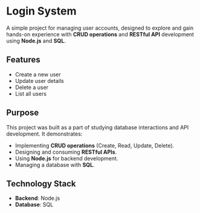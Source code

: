 # Login System  

A simple project for managing user accounts, designed to explore and gain hands-on experience with **CRUD operations** and **RESTful API** development using **Node.js** and **SQL**.  

## Features  
- Create a new user  
- Update user details  
- Delete a user  
- List all users  

## Purpose  
This project was built as a part of studying database interactions and API development. It demonstrates:  
- Implementing **CRUD operations** (Create, Read, Update, Delete).  
- Designing and consuming **RESTful APIs**.  
- Using **Node.js** for backend development.  
- Managing a database with **SQL**.  

## Technology Stack  
- **Backend**: Node.js  
- **Database**: SQL  
